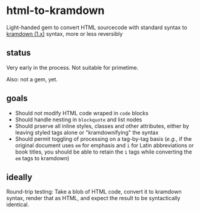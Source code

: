 # html-to-kramdown
Light-handed gem to convert HTML sourcecode with standard syntax to [kramdown (1.x)](http://kramdown.gettalong.org) syntax, more or less reversibly

## status

Very early in the process. Not suitable for primetime. 

Also: not a gem, yet.

## goals

- Should not modify HTML code wraped in `code` blocks
- Should handle nesting in `blockquote` and list nodes
- Should prserve all inline styles, classes and other attributes, either by leaving styled tags alone or "kramdownifying" the syntax
- Should permit toggling of processing on a tag-by-tag basis (_e.g._, 
  if the original document uses `em` for emphasis and `i` for Latin abbreviations or book titles, you should be able to
  retain the `i` tags while converting the `em` tags to kramdown)

## ideally

Round-trip testing: Take a blob of HTML code, convert it to kramdown syntax, render that as HTML, and expect the result to be syntactically identical.
